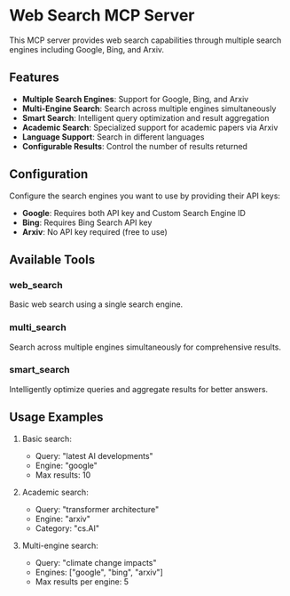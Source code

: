 # Web Search MCP Server

This MCP server provides web search capabilities through multiple search engines including Google, Bing, and Arxiv.

## Features

- **Multiple Search Engines**: Support for Google, Bing, and Arxiv
- **Multi-Engine Search**: Search across multiple engines simultaneously
- **Smart Search**: Intelligent query optimization and result aggregation
- **Academic Search**: Specialized support for academic papers via Arxiv
- **Language Support**: Search in different languages
- **Configurable Results**: Control the number of results returned

## Configuration

Configure the search engines you want to use by providing their API keys:

- **Google**: Requires both API key and Custom Search Engine ID
- **Bing**: Requires Bing Search API key
- **Arxiv**: No API key required (free to use)

## Available Tools

### web_search

Basic web search using a single search engine.

### multi_search

Search across multiple engines simultaneously for comprehensive results.

### smart_search

Intelligently optimize queries and aggregate results for better answers.

## Usage Examples

1. Basic search:
   - Query: "latest AI developments"
   - Engine: "google"
   - Max results: 10

2. Academic search:
   - Query: "transformer architecture"
   - Engine: "arxiv"
   - Category: "cs.AI"

3. Multi-engine search:
   - Query: "climate change impacts"
   - Engines: ["google", "bing", "arxiv"]
   - Max results per engine: 5
